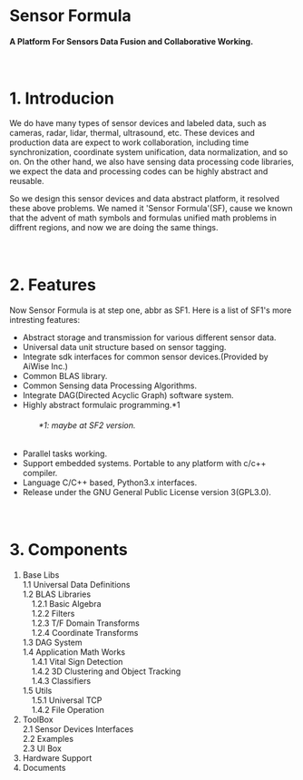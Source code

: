  # Sensor Formula
#### A Platform For Sensors Data Fusion and Collaborative Working. 
&nbsp;

# 1. Introducion 

We do have many types of sensor devices and labeled data, such as cameras, radar, lidar, thermal, ultrasound, etc. These devices and production data are expect to work collaboration, including time synchronization, coordinate system unification, data normalization, and so on.
On the other hand, we also have sensing data processing code libraries, we expect the data and processing codes can be highly abstract and reusable.

So we design this sensor devices and data abstract platform, it resolved these above problems. We named it 'Sensor Formula'(SF), cause we known that the advent of math symbols and formulas unified math problems in diffrent regions, and now we are doing the same things. 
#### &nbsp;

  
# 2. Features 

Now Sensor Formula is at step one, abbr as SF1. Here is a list of SF1's more intresting features: 
- Abstract storage and transmission for various different sensor data.
- Universal data unit structure based on sensor tagging. 
- Integrate sdk interfaces for common sensor devices.(Provided by AiWise Inc.)
- Common BLAS library.
- Common Sensing data Processing Algorithms.
- Integrate DAG(Directed Acyclic Graph) software system.
- Highly abstract formulaic programming.*1
###### &nbsp;&nbsp;&nbsp;&nbsp;&nbsp;&nbsp;&nbsp;&nbsp;&nbsp;&nbsp;&nbsp;&nbsp;&nbsp;*1: maybe at SF2 version. 
- Parallel tasks working.
- Support embedded systems. Portable to any platform with c/c++ compiler.
- Language C/C++ based, Python3.x interfaces.
- Release under the GNU General Public License version 3(GPL3.0).

  
#### &nbsp;

# 3. Components

1. Base Libs  
1.1 Universal Data Definitions  
1.2 BLAS Libraries  
&nbsp; &nbsp; 1.2.1 Basic Algebra  
&nbsp; &nbsp; 1.2.2 Filters  
&nbsp; &nbsp; 1.2.3 T/F Domain Transforms  
&nbsp; &nbsp; 1.2.4 Coordinate Transforms  
1.3 DAG System  
1.4 Application Math Works   
&nbsp; &nbsp; 1.4.1 Vital Sign Detection  
&nbsp; &nbsp; 1.4.2 3D Clustering and Object Tracking  
&nbsp; &nbsp; 1.4.3 Classifiers  
1.5 Utils   
&nbsp; &nbsp; 1.5.1 Universal TCP    
&nbsp; &nbsp; 1.4.2 File Operation  
2. ToolBox  
2.1 Sensor Devices Interfaces  
2.2 Examples  
2.3 UI Box  
3. Hardware Support
4. Documents


